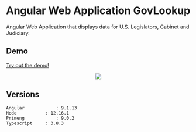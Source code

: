 # Angular Web Application GovLookup 

Angular Web Application that displays data for U.S. Legislators, Cabinet and Judiciary.
 
## Demo
<a href="https://www.govlookup.mobdemo.org" rel="nofollow">Try out the demo!</a>
<p align="center">    
    <img src="http://www.govlookup.mobdemo.org//images//screencapture4-govlookup-mobdemo-org.png" />   
 </p>


## Versions
 ```
 Angular			: 9.1.13 
 Node			: 12.16.1
 Primeng			: 9.0.2
 Typescript		: 3.8.3

 ```